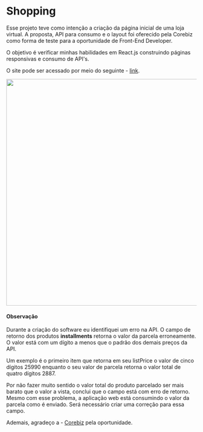 # Shopping

Esse projeto teve como intenção a criação da página inicial de uma loja virtual. A proposta, API para consumo e o layout foi oferecido pela Corebiz como forma de teste para a oportunidade de Front-End Developer.

O objetivo é verificar minhas habilidades em React.js construindo páginas responsivas e consumo de API's.

O site pode ser acessado por meio do seguinte - [link](http://corebiz-test.s3-website-us-east-1.amazonaws.com/).

<img src="https://corebiz-test.s3.amazonaws.com/apresentation.png" width="800" height="600" />

#### Observação

Durante a criação do software eu identifiquei um erro na API. O campo de retorno dos produtos <strong>installments</strong> retorna o valor da parcela erroneamente. O valor está com um dígito a menos que o padrão dos demais preços da API.

Um exemplo é o primeiro item que retorna em seu listPrice o valor de cinco dígitos 25990 enquanto o seu valor de parcela retorna o valor total de quatro dígitos 2887.

Por não fazer muito sentido o valor total do produto parcelado ser mais barato que o valor a vista, conclui que o campo está com erro de retorno. Mesmo com esse problema, a aplicação web está consumindo o valor da parcela como é enviado. Será necessário criar uma correção para essa campo.

Ademais, agradeço a - [Corebiz](https://www.corebiz.ag/en/) pela oportunidade.
